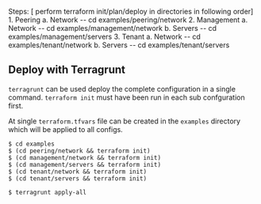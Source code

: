 Steps: [ perform terraform init/plan/deploy in directories in following order]
	1.	Peering 
		a.	Network  -- cd examples/peering/network
	2.	Management
		a.	Network  -- cd examples/management/network
		b.	Servers	    -- cd examples/management/servers
	3.	Tenant
		a.	Network  -- cd examples/tenant/network
		b.	Servers    -- cd examples/tenant/servers




## Deploy with Terragrunt

`terragrunt` can be used deploy the complete configuration in a single command.  `terraform init` must have been run in each sub confguration first.

At single `terraform.tfvars` file can be created in the `examples` directory which will be applied to all configs.

```
$ cd examples
$ (cd peering/network && terraform init)
$ (cd management/network && terraform init)
$ (cd management/servers && terraform init)
$ (cd tenant/network && terraform init)
$ (cd tenant/servers && terraform init)

$ terragrunt apply-all
```
